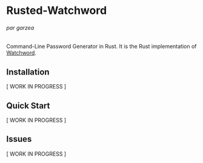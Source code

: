 # Rusted-Watchword

###### par garzea

Command-Line Password Generator in Rust. It is the Rust implementation of [Watchword](https://github.com/allogarzea/watchword). 

## Installation

[ WORK IN PROGRESS ]

## Quick Start

[ WORK IN PROGRESS ]

## Issues

[ WORK IN PROGRESS ]